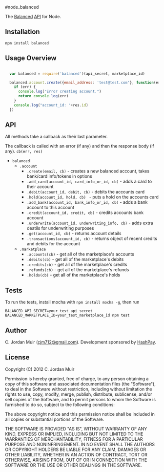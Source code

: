#node_balanced

The [Balanced](https://balancedpaymnets.com/) [API](https://balancedpayments.com/docs/api) for Node.

## Installation

`npm install balanced`

## Usage Overview
```javascript

  var balanced = require('balanced')(api_secret, marketplace_id)

  balanced.account.create({email_address: 'test@test.com'}, function(err, res){
    if (err) {
      console.log("Error creating account.")
      return console.log(err)
    }
    console.log("account_id: "+res.id)
  })

```

## API

All methods take a callback as their last parameter. 

The callback is called with an error (if any) and then the response body (if any). `cb(err, res)`

* `balanced`
  * `.account`
      * `.create(email, cb)` - creates a new balanced account, takes bank/card info/tokens in options
      * `.add_card(account_id, card_info_or_id, cb)` - adds a card to their account
      * `.debit(account_id, debit, cb)` - debits the accounts card
      * `.hold(account_id, hold, cb) ` - puts a hold on the accounts card
      * `.add_bank(account_id, bank_info_or_id, cb)` - adds a bank account to this account
      * `.credit(account_id, credit, cb)` - credits accounts bank account
      * `.underwrite(account_id, underwriting_info, cb)` - adds extra deatils for underwriting purposes
      * `.get(account_id, cb)` - returns account details
      * `.transactions(account_id, cb)` - returns object of recent credits and debits for the account
  * `.marketplace`
      * `.accounts(cb)` - get all of the marketplace's accounts
      * `.debits(cb)` - get all of the marketplace's debits
      * `.credits(cb)` - get all of the marketplace's credits
      * `.refunds(cb)` - get all of the marketplace's refunds
      * `.holds(cb)` - get all of the marketplace's holds

## Tests

To run the tests, install mocha with `npm install mocha -g`, then run

`BALANCED_API_SECRET=your_test_api_secret BALANCED_MARKETPLACE_ID=your_test_marketplace_id npm test`

## Author

C. Jordan Muir (cjm712@gmail.com). Development sponsored by [HashPay](https://hashpay.com/).

## License

Copyright (C) 2012 C. Jordan Muir

Permission is hereby granted, free of charge, to any person obtaining a copy
of this software and associated documentation files (the "Software"), to deal
in the Software without restriction, including without limitation the rights
to use, copy, modify, merge, publish, distribute, sublicense, and/or sell
copies of the Software, and to permit persons to whom the Software is
furnished to do so, subject to the following conditions:

The above copyright notice and this permission notice shall be included in
all copies or substantial portions of the Software.

THE SOFTWARE IS PROVIDED "AS IS", WITHOUT WARRANTY OF ANY KIND, EXPRESS OR
IMPLIED, INCLUDING BUT NOT LIMITED TO THE WARRANTIES OF MERCHANTABILITY,
FITNESS FOR A PARTICULAR PURPOSE AND NONINFRINGEMENT. IN NO EVENT SHALL THE
AUTHORS OR COPYRIGHT HOLDERS BE LIABLE FOR ANY CLAIM, DAMAGES OR OTHER
LIABILITY, WHETHER IN AN ACTION OF CONTRACT, TORT OR OTHERWISE, ARISING FROM,
OUT OF OR IN CONNECTION WITH THE SOFTWARE OR THE USE OR OTHER DEALINGS IN
THE SOFTWARE.